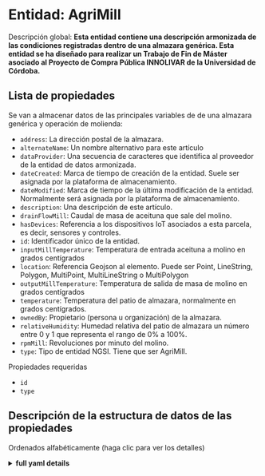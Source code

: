 Entidad: AgriMill
=======================
  
Descripción global: **Esta entidad contiene una descripción armonizada de las condiciones registradas dentro de una almazara genérica.  Esta entidad se ha diseñado para realizar un Trabajo de Fin de Máster asociado al Proyecto de Compra Pública INNOLIVAR de la Universidad de Córdoba.**


## Lista de propiedades    
  

Se van a almacenar datos de las principales variables de de una almazara genérica y operación de molienda:

- `address`: La dirección postal de la almazara.
- `alternateName`: Un nombre alternativo para este artículo  
- `dataProvider`: Una secuencia de caracteres que identifica al proveedor de la entidad de datos armonizada.  
- `dateCreated`: Marca de tiempo de creación de la entidad. Suele ser asignada por la plataforma de almacenamiento.  
- `dateModified`: Marca de tiempo de la última modificación de la entidad. Normalmente será asignada por la plataforma de almacenamiento.  
- `description`: Una descripción de este artículo.
- `drainFlowMill`: Caudal de masa de aceituna que sale del molino.
- `hasDevices`: Referencia a los dispositivos IoT asociados a esta parcela, es decir, sensores y controles. 
- `id`: Identificador único de la entidad.  
- `inputMillTemperature`: Temperatura de entrada aceituna a molino en grados centígrados
- `location`: Referencia Geojson al elemento. Puede ser Point, LineString, Polygon, MultiPoint, MultiLineString o MultiPolygon 
- `outputMillTemperature`: Temperatura de salida de masa de molino en grados centígrados
- `temperature`: Temperatura del patio de almazara, normalmente en grados centígrados.
- `ownedBy`: Propietario (persona u organización) de la almazara.
- `relativeHumidity`: Humedad relativa del patio de almazara un número entre 0 y 1 que representa el rango de 0% a 100%.
- `rpmMill`: Revoluciones por minuto del molino.
- `type`: Tipo de entidad NGSI. Tiene que ser AgriMill.
 

Propiedades requeridas  

- `id`  
- `type`

## Descripción de la estructura de datos de las propiedades  

Ordenados alfabéticamente (haga clic para ver los detalles)  
<details><summary><strong>full yaml details</strong></summary>    

```yaml  
AgriMill:    
  description: 'This entity contains a harmonised description of a generic Oil Mill. This entity is primarily associated with the agricultural vertical and related IoT applications.'    
  properties:    
    address:    
      description: 'The mailing address'    
      properties: &agrimill_-_properties_-_address_-_properties    
        addressCountry:    
          description: 'Property. The country. For example, Spain. Model:''https://schema.org/addressCountry'''    
          type: string    
        addressLocality:    
          description: 'Property. The locality in which the street address is, and which is in the region. Model:''https://schema.org/addressLocality'''    
          type: string    
        addressRegion:    
          description: 'Property. The region in which the locality is, and which is in the country. Model:''https://schema.org/addressRegion'''    
          type: string    
        postOfficeBoxNumber:    
          description: 'Property. The post office box number for PO box addresses. For example, 03578. Model:''https://schema.org/postOfficeBoxNumber'''    
          type: string    
        postalCode:    
          description: 'Property. The postal code. For example, 24004. Model:''https://schema.org/https://schema.org/postalCode'''    
          type: string    
        streetAddress:    
          description: 'Property. The street address. Model:''https://schema.org/streetAddress'''    
          type: string    
      type: object    
      x-ngsi:    
        model: https://schema.org/address    
        type: Property    
    alternateName:    
      description: 'An alternative name for this item'    
      type: string    
      x-ngsi:    
        type: Property         
    dataProvider:    
      description: 'A sequence of characters identifying the provider of the harmonised data entity.'    
      type: string    
      x-ngsi:    
        type: Property    
    dateCreated:    
      description: 'Entity creation timestamp. This will usually be allocated by the storage platform.'    
      format: date-time    
      type: string    
      x-ngsi:    
        type: Property    
    dateModified:    
      description: 'Timestamp of the last modification of the entity. This will usually be allocated by the storage platform.'    
      format: date-time    
      type: string    
      x-ngsi:    
        type: Property    
    description:    
      description: 'A description of this item'    
      type: string    
      x-ngsi:    
        type: Property    
    drainFlowmill:    
      description: 'The observed drain flow rate in litres per second at the input of the mill'    
      type: object    
      values:    
        maxValue:    
          minimum: 0    
          type: number    
        minValue:    
          minimum: 0    
          type: number    
        unitText:    
          type: string    
        value:    
          minimum: 0    
          type: number    
      x-ngsi:    
        model: http://schema.org/Number    
        type: Property    
        units: L/s    
    hasDevice:    
      description: 'Reference to the IoT devices associated with this Oil Mill i.e. sensors, controls.'    
      items:    
        - anyOf: *anyof    
          description: 'Property. Unique identifier of the entity'    
      type: array    
      x-ngsi:    
        model: http://schema.org/URL    
        type: Relationship        
    id:    
      anyOf: *anyof    
      description: 'Unique identifier of the entity'    
      x-ngsi:    
        type: Property    
    inputMillTemperature:    
      description: 'The input mill temperature nominally in degrees centigrade.'    
      maximum: 1.0    
      minimum: 0.0    
      type: number    
      x-ngsi:    
        model: http://schema.org/Number    
        type: Property    
        units: 'Degrees centigrade'       
    location:    
      description: 'Geojson reference to the item. It can be Point, LineString, Polygon, MultiPoint, MultiLineString or MultiPolygon'    
      oneOf: *agrifarm_-_properties_-_location_-_oneof    
      x-ngsi:    
        type: Geoproperty   
    outputMillTemperature:    
      description: 'The output mill temperature nominally in degrees centigrade.'    
      maximum: 1.0    
      minimum: 0.0    
      type: number    
      x-ngsi:    
        model: http://schema.org/Number    
        type: Property    
        units: 'Degrees centigrade'
    Temperature:    
      description: 'The average oil mill air temperature nominally in degrees centigrade.'    
      maximum: 1.0    
      minimum: 0.0    
      type: number    
      x-ngsi:    
        model: http://schema.org/Number    
        type: Property    
        units: 'Degrees centigrade'     
    ownedBy:    
      anyOf:    
        - description: 'Property. Identifier format of any NGSI entity'    
          maxLength: 256    
          minLength: 1    
          pattern: ^[\w\-\.\{\}\$\+\*\[\]`|~^@!,:\\]+$    
          type: string    
        - description: 'Property. Identifier format of any NGSI entity'    
          format: uri    
          type: string    
      description: 'Owner (Person or Organization) of the farm'    
      x-ngsi:    
        type: Relationship     
    realtiveHumidity:    
      description: 'The inside relative humidity expressed as a number between 0 and 1 representing the range 0% to 100 (%).<br/><br/>0 <= relativeHumidity <= 1'    
      type: integer    
      x-ngsi:    
        model: http://schema.org/Number    
        type: Property
    rpmMill:    
      description: 'Revolutions per minute of the oil mill.'    
      maximum: 3500.0    
      minimum: 1500.0  
      type: number    
      x-ngsi:    
        model: http://schema.org/Number    
        type: Property    
        units: 'revolutions per minute '           
    type:    
      description: 'NGSI Entity Type. It has to be AgriMill'    
      enum:    
        - AgriMill   
      type: string    
      x-ngsi:    
        type: Property    
  required:    
    - id    
    - type    
  type: object    
  x-derived-from: ""    
  x-disclaimer: 'Redistribution and use in source and binary forms, with or without modification, are permitted  provided that the license conditions are met. Copyleft (c) 2021 Contributors to Smart Data Models Program'    
  x-license-url: https://github.com/smart-data-models/dataModel.Agrifood/blob/master/AgriMill/LICENSE.md    
  x-model-schema: https://smart-data-models.github.io/dataModel.Agrifood/AgriMill/schema.json    
  x-model-tags: ""    
  x-version: 0.0.2    
```  
</details>    
